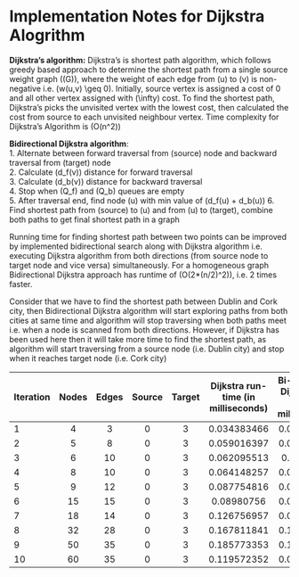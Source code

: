 # Implementation Notes for Dijkstra Alogrithm

**Dijkstra’s algorithm:** Dijkstra’s is shortest path algorithm, which
follows greedy based approach to determine the shortest path from a
single source weight graph \((G)\), where the weight of each edge from
\(u\) to \(v\) is non-negative i.e. \(w(u,v) \geq 0\). Initially, source
vertex is assigned a cost of 0 and all other vertex assigned with
\(\infty\) cost. To find the shortest path, Dijkstra’s picks the
unvisited vertex with the lowest cost, then calculated the cost from
source to each unvisited neighbour vertex. Time complexity for
Dijkstra’s Algorithm is \(O(n^2)\)

**Bidirectional Dijkstra algorithm**:  
1\. Alternate between forward traversal from \(source\) node and
backward traversal from \(target\) node  
2\. Calculate \(d_f(v)\) distance for forward traversal  
3\. Calculate \(d_b(v)\) distance for backward traversal  
4\. Stop when \(Q_f\) and \(Q_b\) queues are empty  
5\. After traversal end, find node \(u\) with min value of
\(d_f(u) + d_b(u)\) 6. Find shortest path from \(source\) to \(u\) and
from \(u\) to \(target\), combine both paths to get final shortest path
in a graph


Running time for finding shortest path between two points can be
improved by implemented bidirectional search along with Dijkstra
algorithm i.e. executing Dijkstra algorithm from both directions (from
source node to target node and vice versa) simultaneously. For a
homogeneous graph Bidirectional Dijkstra approach has runtime of
\(O(2*(n/2)^2)\), i.e. 2 times faster.

Consider that we have to find the shortest path between Dublin and Cork
city, then Bidirectional Dijkstra algorithm will start exploring paths
from both cities at same time and algorithm will stop traversing when
both paths meet i.e. when a node is scanned from both directions.
However, if Dijkstra has been used here then it will take more time to
find the shortest path, as algorithm will start traversing from a source
node (i.e. Dublin city) and stop when it reaches target node (i.e. Cork
city)

| Iteration 	| Nodes 	| Edges	| Source	| Target 	| Dijkstra run-time (in milliseconds) 	| Bi-Directional Dijkstra run-time (in milliseconds)} 	|
|--------------------	|:--------------:	|:--------------:	|:---------------:	|:---------------:	|:---------------------------------------------------------------------------------------:	|:------------------------------------------------------------------------------------------------------:	|
| 1                  	|        4       	|        3       	|        0        	|        3        	|                                       0.034383466                                       	|                                               0.025146117                                              	|
| 2                  	|        5       	|        8       	|        0        	|        3        	|                                       0.059016397                                       	|                                               0.047726304                                              	|
| 3                  	|        6       	|       10       	|        0        	|        3        	|                                       0.062095513                                       	|                                               0.05593728                                               	|
| 4                  	|        8       	|       10       	|        0        	|        3        	|                                       0.064148257                                       	|                                               0.051318606                                              	|
| 5                  	|        9       	|       12       	|        0        	|        3        	|                                       0.087754816                                       	|                                               0.077491095                                              	|
| 6                  	|       15       	|       15       	|        0        	|        3        	|                                        0.08980756                                       	|                                               0.072359234                                              	|
| 7                  	|       18       	|       14       	|        0        	|        3        	|                                       0.126756957                                       	|                                               0.088781188                                              	|
| 8                  	|       32       	|       28       	|        0        	|        3        	|                                       0.167811841                                       	|                                               0.134967934                                              	|
| 9                  	|       50       	|       35       	|        0        	|        3        	|                                       0.185773353                                       	|                                               0.140099794                                              	|
| 10                 	|       60       	|       35       	|        0        	|        3        	|                                       0.119572352                                       	|                                               0.095452607                                              	|
